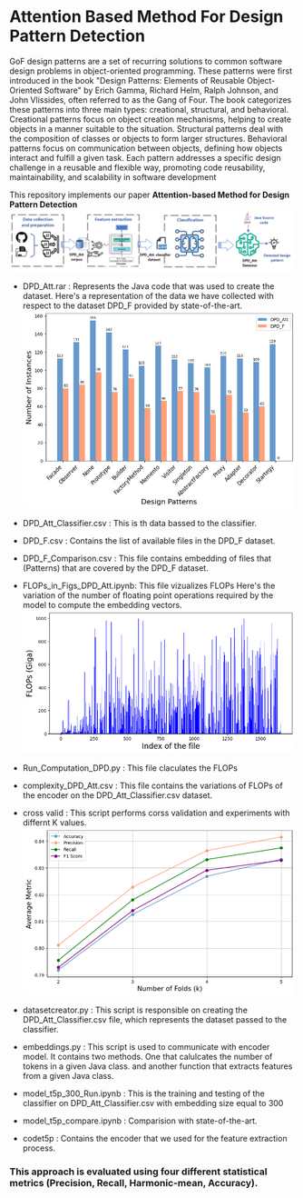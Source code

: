 # Attention Based Method For Design Pattern Detection

GoF design patterns are a set of recurring solutions to common software design problems in object-oriented programming. These patterns were first introduced in the book "Design Patterns: Elements of Reusable Object-Oriented Software" by Erich Gamma, Richard Helm, Ralph Johnson, and John Vlissides, often referred to as the Gang of Four. The book categorizes these patterns into three main types: creational, structural, and behavioral. Creational patterns focus on object creation mechanisms, helping to create objects in a manner suitable to the situation. Structural patterns deal with the composition of classes or objects to form larger structures. Behavioral patterns focus on communication between objects, defining how objects interact and fulfill a given task. Each pattern addresses a specific design challenge in a reusable and flexible way, promoting code reusability, maintainability, and scalability in software development



This repository implements our paper <b>Attention-based Method for Design Pattern Detection</b>
![Approach](Figures/approachDPD.png)

* DPD_Att.rar : Represents the Java code that was used to create the dataset.
  Here's a representation of the data we have collected with respect to the dataset DPD_F provided by state-of-the-art.
![Approach](Figures/data_p.png)
  
* DPD_Att_Classifier.csv : This is th data bassed to the classifier.
* DPD_F.csv : Contains the list of available files in the DPD_F dataset.
* DPD_F_Comparison.csv : This file contains embedding of files that (Patterns) that are covered by the DPD_F dataset.
* FLOPs_in_Figs_DPD_Att.ipynb: This file vizualizes FLOPs
  Here's the variation of the number of floating point operations required by the model to compute the embedding vectors.
![Approach](Figures/output.png)
* Run_Computation_DPD.py : This file claculates the FLOPs
* complexity_DPD_Att.csv : This file contains the variations of FLOPs of the encoder on the DPD_Att_Classifier.csv dataset.
* cross valid : This script performs corss validation and experiments with differnt K values.
![Approach](Figures/Evaluation-kfolds.png)
* datasetcreator.py : This script is responsible on creating the DPD_Att_Classifier.csv file, which represents the dataset passed to the classifier.
* embeddings.py : This script is used to communicate with encoder model. It contains two methods. One that calulcates the number of tokens in a given Java class. and another function that extracts features from a given Java class.
* model_t5p_300_Run.ipynb : This is the training and testing of the classifier on DPD_Att_Classifier.csv with embedding size equal to 300
* model_t5p_compare.ipynb : Comparision with state-of-the-art.
* codet5p : Contains the encoder that we used for the feature extraction process.


### This approach is evaluated using four different statistical metrics (Precision, Recall, Harmonic-mean, Accuracy). 



